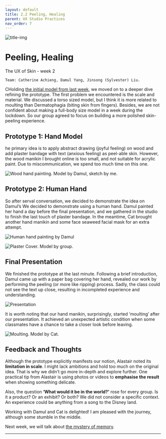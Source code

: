 ```yaml
---
layout: default
title: 2.2 Peeling, Healing
parent: UX Studio Practices
nav_order: 7
---
```


![title-img](https://i.typlog.com/sylvester/8394698300_373176.jpg)
# Peeling, Healing
The UX of Skin - week 2

```
Team: Catherine Achieng, Damul Yang, Jinsong (Sylvester) Liu.
```

CHolding [the initial model from last week](/skin-1), we moved on to a deeper dive refining the prototype. The first problem we encountered is the scale and material. We discussed a torso sized model, but I think it is more related to moulting than Dermatophagia (biting skin from fingers). Besides, we are not confident about making a full-body size model in a week during the lockdown. So our group agreed to focus on building a more polished skin-peeling experience. 

## Prototype 1: Hand Model
he primary idea is to apply abstract drawing (joyful feeling) on wood and add plaster bandage with text (anxious feeling) as peel-able skin. However, the wood manikin I brought online is too small, and not suitable for acrylic paint. Due to miscommunication, we spend too much time on this one. 

![Wood hand painting. Model by Damul, sketch by me.](https://sylvesterlau.com/blog/assets/ux-skin/wood-hand.jpeg "Wood hand painting. Model by Damul, sketch by me.")

## Prototype 2: Human Hand
So after serval conversation, we decided to demonstrate the idea on Damul’s We decided to demonstrate using a human hand. Damul painted her hand a day before the final presentation, and we gathered in the studio to finish the last touch of plaster bandage. In the meantime, Cat brought another hand manikin and some face seaweed facial mask for an extra attempt.

![Human hand painting by Damul](https://sylvesterlau.com/blog/assets/ux-skin/human-hand.jpg "Human hand painting by Damul")

![Plaster Cover. Model by group.](https://sylvesterlau.com/blog/assets/ux-skin/human-hand-2.jpg "Plaster Cover. Model by group.")

## Final Presentation
We finished the prototype at the last minute. Following a brief introduction, Damul came up with a paper bag covering her hand, revealed our work by performing the peeling (or more like ripping) process. Sadly, the class could not see the text up close, resulting in incompleted experience and understanding.

![Presentation](https://sylvesterlau.com/blog/assets/ux-skin/presentation.jpg "Presentation")

It is worth noting that our hand manikin, surprisingly, started ‘moulting’ after our presentation. It achieved an unexpected artistic condition when some classmates have a chance to take a closer look before leaving.

![Moulting. Model by Cat.](https://sylvesterlau.com/blog/assets/ux-skin/moulting.jpg "Moulting. Model by Cat.")

## Feedback and Thoughts
Although the prototype explicitly manifests our notion, Alastair noted its **limitation in scale**. I might lack ambitions and hold too much on the original idea. That is why we didn’t go more in-depth and explore further. One practical tip from Alastair is using photos or videos to **emphasise the result** when showing something delicate.

Also, the question **‘What would it be in the world?’** rose for every group. Is it a product? Or an exhibit? Or both? We did not consider a specific context. An experience could be anything from a song to the Disney land.

Working with Damul and Cat is delighted! I am pleased with the journey, although some stumble in the middle. 

Next week, we will talk about [the mystery of memory](https://blog.sylvesterlau.com/memory-distortion).

***

[^1]:Sampson, S. (2019). Dermatophagia: Symptoms, Causes, and Treatment. [online] www.medicalnewstoday.com. Available at: https://www.medicalnewstoday.com/articles/325111 [Accessed 7 Nov. 2020].